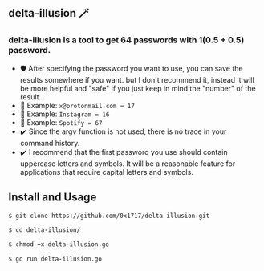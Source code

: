 ## delta-illusion :magic_wand:

### delta-illusion is a tool to get 64 passwords with 1(0.5 + 0.5) password.

- :shield: After specifying the password you want to use, you can save the results somewhere if you want. but I don't recommend it, instead it will be more helpful and "safe" if you just keep in mind the "number" of the result.
- :pill: Example: `x@protonmail.com = 17`
- :pill: Example: `Instagram = 16`
- :pill: Example: `Spotify = 67`
- :heavy_check_mark: Since the argv function is not used, there is no trace in your command history.
- :heavy_check_mark: I recommend that the first password you use should contain uppercase letters and symbols. It will be a reasonable feature for applications that require capital letters and symbols.

## Install and Usage

```bash
$ git clone https://github.com/0x1717/delta-illusion.git
```

```bash
$ cd delta-illusion/
```

```bash
$ chmod +x delta-illusion.go
```

```bash
$ go run delta-illusion.go
```
